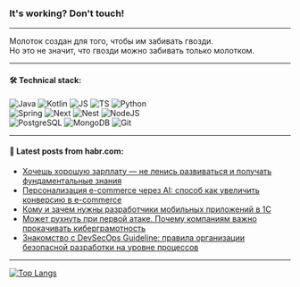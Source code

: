 ### It's working? Don't touch!

---
Молоток создан для того, чтобы им забивать гвозди. <br>
Но это не значит, что гвозди можно забивать только молотком.

---

#### 🛠️ Technical stack:

![Java](https://img.shields.io/badge/Java-informational?logo=Oracle&style=flat&logoColor=white&color=FF4500)
![Kotlin](https://img.shields.io/badge/Kotlin-informational?logo=Kotlin&style=flat&logoColor=white&color=774D97)
![JS](https://img.shields.io/badge/JS-informational?logo=javaScript&style=flat&logoColor=black&color=F7Df1E)
![TS](https://img.shields.io/badge/TypeScript-informational?logo=typeScript&style=flat&logoColor=black&color=017acc)
![Python](https://img.shields.io/badge/Python-informational?logo=Python&style=flat&logoColor=black&color=ffdd54) <br>
![Spring](https://img.shields.io/badge/SpringBoot-informational?logo=SpringBoot&style=flat&logoColor=white&color=6DB33F) 
![Next](https://img.shields.io/badge/Next.js-informational?logo=Next.js&style=flat&logoColor=white&color=3671a1)
![Nest](https://img.shields.io/badge/NestJS-informational?logo=NestJS&style=flat&logoColor=white&color=E0234E)
![NodeJS](https://img.shields.io/badge/NodeJS-informational?logo=node.js&style=flat&logoColor=white&color=70A760) <br>
![PostgreSQL](https://img.shields.io/badge/PostgreSQL-informational?logo=PostgreSQL&style=flat&logoColor=white&color=DAA520)
![MongoDB](https://img.shields.io/badge/MongoDB-informational?logo=MongoDB&style=flat&logoColor=white&color=870000)
![Git](https://img.shields.io/badge/Git-informational?logo=git&style=flat&logoColor=white&color=f74e28)

___

#### 💬 Latest posts from habr.com:

<!-- BLOG-POST-LIST:START -->
- [Хочешь хорошую зарплату — не ленись развиваться и получать фундаментальные знания](https://habr.com/ru/companies/rshb/articles/794674/?utm_source=habrahabr&utm_medium=rss&utm_campaign=794674)
- [Персонализация e-commerce через AI: способ как увеличить конверсию в e-commerce](https://habr.com/ru/articles/794971/?utm_source=habrahabr&utm_medium=rss&utm_campaign=794971)
- [Кому и зачем нужны разработчики мобильных приложений в 1С](https://habr.com/ru/companies/slurm/articles/794965/?utm_source=habrahabr&utm_medium=rss&utm_campaign=794965)
- [Может рухнуть при первой атаке. Почему компаниям важно прокачивать киберграмотность](https://habr.com/ru/specials/792652/?utm_source=habrahabr&utm_medium=rss&utm_campaign=792652)
- [Знакомство с DevSecOps Guideline: правила организации безопасной разработки на уровне процессов](https://habr.com/ru/companies/vk/articles/794164/?utm_source=habrahabr&utm_medium=rss&utm_campaign=794164)
<!-- BLOG-POST-LIST:END -->

---
[![Top Langs](https://github-readme-stats-git-master-advtsetting-gmailcom.vercel.app/api/top-langs/?username=zloylis&langs_count=10&hide_title=false&title_color=e6edf3&size_weight=0.5&count_weight=0.5&layout=compact&hide_border=true&theme=dracula)](https://github.com/zloylis)

<!-- ![GitHub stats](https://github-readme-stats-git-master-advtsetting-gmailcom.vercel.app/api?username=zloylis&show_icons=true&hide_border=true&theme=dracula&hide_title=true&include_all_commits=true&count_private=true&hide=contribs&hide_rank=true) -->
